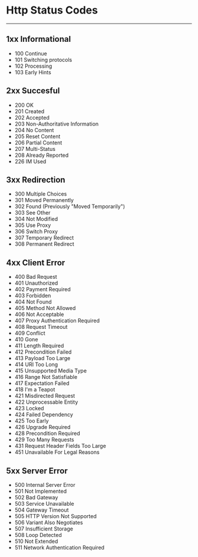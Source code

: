 # Http Status Codes

---

## 1xx Informational	 
- 100	Continue
- 101	Switching protocols
- 102	Processing
- 103	Early Hints
 	 
## 2xx Succesful	 
- 200	OK
- 201	Created
- 202	Accepted
- 203   Non-Authoritative Information
- 204	No Content
- 205	Reset Content
- 206	Partial Content
- 207	Multi-Status
- 208	Already Reported
- 226	IM Used
 	 
## 3xx Redirection	 
- 300	Multiple Choices
- 301	Moved Permanently
- 302	Found (Previously "Moved Temporarily")
- 303	See Other
- 304	Not Modified
- 305	Use Proxy
- 306	Switch Proxy
- 307	Temporary Redirect
- 308	Permanent Redirect
 	 
## 4xx Client Error	 
- 400	Bad Request
- 401	Unauthorized
- 402	Payment Required
- 403	Forbidden
- 404	Not Found
- 405	Method Not Allowed
- 406	Not Acceptable
- 407	Proxy Authentication Required
- 408	Request Timeout
- 409	Conflict
- 410	Gone
- 411	Length Required
- 412	Precondition Failed
- 413	Payload Too Large
- 414	URI Too Long
- 415	Unsupported Media Type
- 416	Range Not Satisfiable
- 417	Expectation Failed
- 418	I'm a Teapot
- 421	Misdirected Request
- 422	Unprocessable Entity
- 423	Locked
- 424	Failed Dependency
- 425	Too Early
- 426	Upgrade Required
- 428	Precondition Required
- 429	Too Many Requests
- 431	Request Header Fields Too Large
- 451	Unavailable For Legal Reasons
 	 
## 5xx Server Error	 
- 500	Internal Server Error
- 501	Not Implemented
- 502	Bad Gateway
- 503	Service Unavailable
- 504	Gateway Timeout
- 505	HTTP Version Not Supported
- 506	Variant Also Negotiates
- 507	Insufficient Storage
- 508	Loop Detected
- 510	Not Extended
- 511	Network Authentication Required